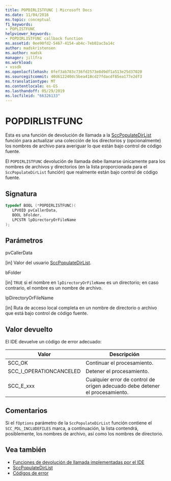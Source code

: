 ```yaml
---
title: POPDIRLISTFUNC | Microsoft Docs
ms.date: 11/04/2016
ms.topic: conceptual
f1_keywords:
- POPLISTFUNC
helpviewer_keywords:
- POPDIRLISTFUNC callback function
ms.assetid: 0ee90fd2-5467-4154-ab4c-7eb02ac3a14c
author: madskristensen
ms.author: madsk
manager: jillfra
ms.workload:
- vssdk
ms.openlocfilehash: 0fef3ab783c736fd2573e8d9df1a513e25d37020
ms.sourcegitcommit: 40d612240dc5bea418cd27fdacdf85ea177e2df3
ms.translationtype: MT
ms.contentlocale: es-ES
ms.lasthandoff: 05/29/2019
ms.locfileid: "66326133"
---
```

# <a name="popdirlistfunc"></a>POPDIRLISTFUNC
Esta es una función de devolución de llamada a la [SccPopulateDirList](../extensibility/sccpopulatedirlist-function.md) función para actualizar una colección de los directorios y (opcionalmente) los nombres de archivo para averiguar lo que están bajo control de código fuente.

 El `POPDIRLISTFUNC` devolución de llamada debe llamarse únicamente para los nombres de archivos y directorios (en la lista proporcionada para el `SccPopulateDirList` función) que realmente están bajo control de código fuente.

## <a name="signature"></a>Signatura

```cpp
typedef BOOL (*POPDIRLISTFUNC)(
   LPVOID pvCallerData,
   BOOL bFolder,
   LPCSTR lpDirectoryOrFileName
);
```

## <a name="parameters"></a>Parámetros
 pvCallerData

[in] Valor del usuario [SccPopulateDirList](../extensibility/sccpopulatedirlist-function.md).

 bFolder

[in] `TRUE` si el nombre en `lpDirectoryOrFileName` es un directorio; en caso contrario, el nombre es un nombre de archivo.

 lpDirectoryOrFileName

[in] Ruta de acceso local completa en un nombre de directorio o archivo que está bajo control de código fuente.

## <a name="return-value"></a>Valor devuelto
 El IDE devuelve un código de error adecuado:

|Valor|Descripción|
|-----------|-----------------|
|SCC_OK|Continuar el procesamiento.|
|SCC_I_OPERATIONCANCELED|Detener el procesamiento.|
|SCC_E_xxx|Cualquier error de control de origen adecuado debe detener el procesamiento.|

## <a name="remarks"></a>Comentarios
 Si el `fOptions` parámetro de la `SccPopulateDirList` función contiene el `SCC_PDL_INCLUDEFILES` marca, a continuación, la lista contendrá, posiblemente, los nombres de archivo, así como los nombres de directorio.

## <a name="see-also"></a>Vea también
- [Funciones de devolución de llamada implementadas por el IDE](../extensibility/callback-functions-implemented-by-the-ide.md)
- [SccPopulateDirList](../extensibility/sccpopulatedirlist-function.md)
- [Códigos de error](../extensibility/error-codes.md)